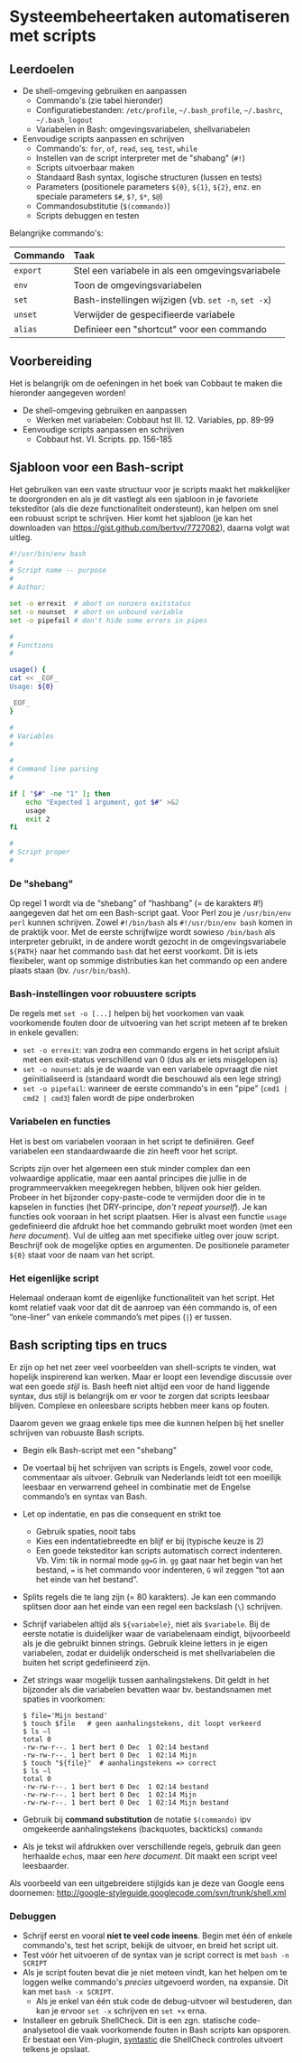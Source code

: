 # Systeembeheertaken automatiseren met scripts

## Leerdoelen

- De shell-omgeving gebruiken en aanpassen
    - Commando's (zie tabel hieronder)
    - Configuratiebestanden: `/etc/profile`, `~/.bash_profile`, `~/.bashrc`, `~/.bash_logout`
    - Variabelen in Bash: omgevingsvariabelen, shellvariabelen
- Eenvoudige scripts aanpassen en schrijven
    - Commando's: `for`, `of`, `read`, `seq`, `test`, `while`
    - Instellen van de script interpreter met de "shabang" (`#!`)
    - Scripts uitvoerbaar maken
    - Standaard Bash syntax, logische structuren (lussen en tests)
    - Parameters (positionele parameters `${0}`, `${1}`, `${2}`, enz. en speciale parameters `$#`, `$?`, `$*`, `$@`)
    - Commandosubstitutie (`$(commando)`)
    - Scripts debuggen en testen

Belangrijke commando's:

| Commando | Taak                                                |
| :---     | :---                                                |
| `export` | Stel een variabele in als een omgevingsvariabele    |
| `env`    | Toon de omgevingsvariabelen                         |
| `set`    | Bash-instellingen wijzigen (vb. `set -n`, `set -x`) |
| `unset`  | Verwijder de gespecifieerde variabele               |
| `alias`  | Definieer een "shortcut" voor een commando          |

## Voorbereiding

Het is belangrijk om de oefeningen in het boek van Cobbaut te maken die hieronder aangegeven worden!

- De shell-omgeving gebruiken en aanpassen
    - Werken met variabelen: Cobbaut hst III. 12. Variables, pp. 89-99
- Eenvoudige scripts aanpassen en schrijven
    - Cobbaut hst. VI. Scripts. pp. 156-185

## Sjabloon voor een Bash-script

Het gebruiken van een vaste structuur voor je scripts maakt het makkelijker te doorgronden en als je dit vastlegt als een sjabloon in je favoriete teksteditor (als die deze functionaliteit ondersteunt), kan helpen om snel een robuust script te schrijven. Hier komt het sjabloon (je kan het downloaden van <https://gist.github.com/bertvv/7727082>), daarna volgt wat uitleg.

```bash
#!/usr/bin/env bash
#
# Script name -- purpose
#
# Author: 

set -o errexit  # abort on nonzero exitstatus
set -o nounset  # abort on unbound variable
set -o pipefail # don't hide some errors in pipes

#
# Functions
#

usage() {
cat << _EOF_
Usage: ${0} 

_EOF_
}

#
# Variables
#

#
# Command line parsing
#

if [ "$#" -ne "1" ]; then
    echo "Expected 1 argument, got $#" >&2
    usage
    exit 2
fi

#
# Script proper
#

```

### De "shebang"

Op regel 1 wordt via de “shebang” of “hashbang” (= de karakters #!) aangegeven dat het om een Bash-script gaat. Voor Perl zou je `/usr/bin/env perl` kunnen schrijven. Zowel `#!/bin/bash` als `#!/usr/bin/env bash` komen in de praktijk voor. Met de eerste schrijfwijze wordt sowieso `/bin/bash` als interpreter gebruikt, in de andere wordt gezocht in de omgevingsvariabele `${PATH}` naar het commando `bash` dat het eerst voorkomt. Dit is iets flexibeler, want op sommige distributies kan het commando op een andere plaats staan (bv. `/usr/bin/bash`).

### Bash-instellingen voor robuustere scripts

De regels met `set -o [...]` helpen bij het voorkomen van vaak voorkomende fouten door de uitvoering van het script meteen af te breken in enkele gevallen:

- `set -o errexit`: van zodra een commando ergens in het script afsluit met een exit-status verschillend van 0 (dus als er iets misgelopen is)
- `set -o nounset`: als je de waarde van een variabele opvraagt die niet geïnitialiseerd is (standaard wordt die beschouwd als een lege string)
- `set -o pipefail`: wanneer de eerste commando's in een "pipe" (`cmd1 | cmd2 | cmd3`) falen wordt de pipe onderbroken

### Variabelen en functies

Het is best om variabelen vooraan in het script te definiëren. Geef variabelen een standaardwaarde die zin heeft voor het script.

Scripts zijn over het algemeen een stuk minder complex dan een volwaardige applicatie, maar een aantal principes die jullie in de programmeervakken meegekregen hebben, blijven ook hier gelden. Probeer in het bijzonder copy-paste-code te vermijden door die in te kapselen in functies (het DRY-principe, *don't repeat yourself*). Je kan functies ook vooraan in het script plaatsen. Hier is alvast een functie `usage` gedefinieerd die afdrukt hoe het commando gebruikt moet worden (met een *here document*). Vul de uitleg aan met specifieke uitleg over jouw script. Beschrijf ook de mogelijke opties en argumenten. De positionele parameter `${0}` staat voor de naam van het script.

### Het eigenlijke script

Helemaal onderaan komt de eigenlijke functionaliteit van het script. Het komt relatief vaak voor dat dit de aanroep van één commando is, of een “one-liner” van enkele commando’s met pipes (`|`) er tussen.

## Bash scripting tips en trucs

Er zijn op het net zeer veel voorbeelden van shell-scripts te vinden, wat hopelijk inspirerend kan werken. Maar er loopt een levendige discussie over wat een goede *stijl* is. Bash heeft niet altijd een voor de hand liggende syntax, dus stijl is belangrijk om er voor te zorgen dat scripts leesbaar blijven. Complexe en onleesbare scripts hebben meer kans op fouten.

Daarom geven we graag enkele tips mee die kunnen helpen bij het sneller schrijven van robuuste Bash scripts.

- Begin elk Bash-script met een "shebang"
- De voertaal bij het schrijven van scripts is Engels, zowel voor code, commentaar als uitvoer. Gebruik van Nederlands leidt tot een moeilijk leesbaar en verwarrend geheel in combinatie met de Engelse commando’s en syntax van Bash.
- Let op indentatie, en pas die consequent en strikt toe
    - Gebruik spaties, nooit tabs
    - Kies een indentatiebreedte en blijf er bij (typische keuze is 2)
    - Een goede teksteditor kan scripts automatisch correct indenteren. Vb. Vim: tik in normal mode `gg=G` in. `gg` gaat naar het begin van het bestand, `=` is het commando voor indenteren, `G` wil zeggen “tot aan het einde van het bestand”.
- Splits regels die te lang zijn (= 80 karakters). Je kan een commando splitsen door aan het einde van een regel een backslash (`\`) schrijven.
- Schrijf variabelen altijd als `${variabele}`, niet als `$variabele`. Bij de eerste notatie is duidelijker waar de variabelenaam eindigt, bijvoorbeeld als je die gebruikt binnen strings. Gebruik kleine letters in je eigen variabelen, zodat er duidelijk onderscheid is met shellvariabelen die buiten het script gedefinieerd zijn.
- Zet strings waar mogelijk tussen aanhalingstekens. Dit geldt in het bijzonder als die variabelen bevatten waar bv. bestandsnamen met spaties in voorkomen:

    ```console
    $ file='Mijn bestand'
    $ touch $file   # geen aanhalingstekens, dit loopt verkeerd
    $ ls –l
    total 0
    -rw-rw-r--. 1 bert bert 0 Dec  1 02:14 bestand
    -rw-rw-r--. 1 bert bert 0 Dec  1 02:14 Mijn
    $ touch "${file}"  # aanhalingstekens => correct
    $ ls –l
    total 0
    -rw-rw-r--. 1 bert bert 0 Dec  1 02:14 bestand
    -rw-rw-r--. 1 bert bert 0 Dec  1 02:14 Mijn
    -rw-rw-r--. 1 bert bert 0 Dec  1 02:14 Mijn bestand
    ```

- Gebruik bij **command substitution** de notatie `$(commando)` ipv omgekeerde aanhalingstekens (backquotes, backticks) ```commando```
- Als je tekst wil afdrukken over verschillende regels, gebruik dan geen herhaalde `echo`s, maar een *here document*. Dit maakt een script veel leesbaarder.

Als voorbeeld van een uitgebreidere stijlgids kan je deze van Google eens doornemen: <http://google-styleguide.googlecode.com/svn/trunk/shell.xml>

### Debuggen

- Schrijf eerst en vooral **niet te veel code ineens**. Begin met één of enkele commando's, test het script, bekijk de uitvoer, en breid het script uit.
- Test vóór het uitvoeren of de syntax van je script correct is met `bash -n SCRIPT`
- Als je script fouten bevat die je niet meteen vindt, kan het helpen om te loggen welke commando's *precies* uitgevoerd worden, na expansie. Dit kan met `bash -x SCRIPT`.
    - Als je enkel van één stuk code de debug-uitvoer wil bestuderen, dan kan je ervoor `set -x` schrijven en `set +x` erna.
- Installeer en gebruik ShellCheck. Dit is een zgn. statische code-analysetool die vaak voorkomende fouten in Bash scripts kan opsporen. Er bestaat een Vim-plugin, [syntastic](https://github.com/scrooloose/syntastic) die ShellCheck controles uitvoert telkens je opslaat.
